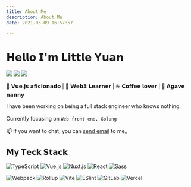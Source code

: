 ```yaml
---
title: About Me
description: About Me
date: 2021-03-09 16:57:57

---
```

# 𝗛𝗲𝗹𝗹𝗼 𝗜'𝗺 𝗟𝗶𝘁𝘁𝗹𝗲 Y𝘂𝗮𝗻

[![](https://img.shields.io/badge/-@LittleYuan-%231DA1F2?style=flat-square&logo=twitter&logoColor=ffffff)](https://twitter.com/LittleYuan)
[![](https://img.shields.io/badge/-@LittleSource-%23181717?style=flat-square&logo=github)](https://github.com/LittleSource)
[![](https://img.shields.io/website?color=0ab9e6&style=flat-square&up_message=52ym.vip&url=https%3A%2F%2F52ym.vip)](https://52ym.vip)

🖖 𝗩𝘂𝗲.𝗷𝘀 𝗮𝗳𝗶𝗰𝗶𝗼𝗻𝗮𝗱𝗼 | 🔐 𝗪𝗲𝗯𝟯 𝗟𝗲𝗮𝗿𝗻𝗲𝗿 | ☕️ 𝗖𝗼𝗳𝗳𝗲𝗲 𝗹𝗼𝘃𝗲𝗿 | 🌵 𝗔𝗴𝗮𝘃𝗲 𝗻𝗮𝗻𝗻𝘆

I have been working on being a full stack engineer who knows nothing.

Currently focusing on `Web front end`、`Golang`

📫 If you want to chat, you can [send email](littley@outlook.ie) to me。 

## 𝗠𝘆 𝗧𝗲𝗰𝗸 𝗦𝘁𝗮𝗰𝗸

![TypeScript](https://img.shields.io/badge/-TypeScript-007ACC?style=flat-square&logo=typescript&logoColor=white)
![Vue.js](https://img.shields.io/badge/-Vue.js-%232c3e50?style=flat-square&logo=vuedotjs)
![Nuxt.js](https://img.shields.io/badge/-Nuxt.js-%23282C34?style=flat-square&logo=nuxtdotjs)
![React](https://img.shields.io/badge/-React-%23282C34?style=flat-square&logo=react)
![Sass](https://img.shields.io/badge/-Sass-%23CC6699?style=flat-square&logo=sass&logoColor=ffffff)

![Webpack](https://img.shields.io/badge/-Webpack-%232C3A42?style=flat-square&logo=webpack)
![Rollup](https://img.shields.io/badge/-Rollup-%23EC4A3F?style=flat-square&logo=rollupdotjs&logoColor=ffffff)
![Vite](https://img.shields.io/badge/-Vite-%23646CFF?style=flat-square&logo=vite&logoColor=ffffff)
![ESlint](https://img.shields.io/badge/-ESLint-%234B32C3?style=flat-square&logo=eslint)
![GitLab](https://img.shields.io/badge/-GitLab-FCA121?style=flat-square&logo=gitlab)
![Vercel](https://img.shields.io/badge/-Vercel-%23ffffff?style=flat-square&logo=vercel&logoColor=000000)
